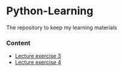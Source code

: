 # Python-Learning
The repository to keep my learning materials

### Content 

- [Lecture exercise 3](https://github.com/osmannal/Python-Learning/blob/master/Exercise%203.ipynb)
- [Lecture exercise 4](https://github.com/osmannal/Python-Learning/blob/master/Exercise%204.ipynb)
